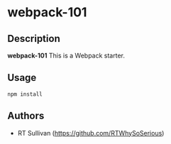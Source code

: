 # webpack-101

## Description
**webpack-101** 
This is a Webpack starter.

## Usage

```
npm install
```

## Authors

* RT Sullivan (https://github.com/RTWhySoSerious)
